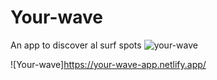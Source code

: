 # Your-wave
An app to discover al surf spots 
![your-wave](https://user-images.githubusercontent.com/99868866/172344953-f5006155-640c-44e7-bbdc-45c113fd4497.png)

![Your-wave]https://your-wave-app.netlify.app/
